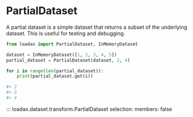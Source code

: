 # PartialDataset

A partial dataset is a simple dataset that returns a subset of the underlying dataset. This is useful for testing and debugging.

```python title="Creating a partial dataset"
from loadax import PartialDataset, InMemoryDataset

dataset = InMemoryDataset([1, 2, 3, 4, 5])
partial_dataset = PartialDataset(dataset, 2, 4)

for i in range(len(partial_dataset)):
    print(partial_dataset.get(i))

#> 2
#> 3
#> 4
```

::: loadax.dataset.transform.PartialDataset
    selection:
      members: false
